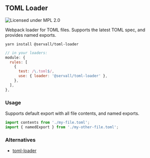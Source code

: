 ## TOML Loader
![Licensed under MPL 2.0](https://img.shields.io/badge/license-MPL_2.0-green.svg)

Webpack loader for TOML files. Supports the latest TOML spec, and provides named exports.

```
yarn install @servall/toml-loader
```

```javascript
// in your loaders:
module: {
  rules: [
    {
      test: /\.toml$/,
      use: { loader: '@servall/toml-loader' },
    },
  ],
},
```

### Usage
Supports default export with all file contents, and named exports.

```typescript
import contents from './my-file.toml';
import { namedExport } from './my-other-file.toml';
```

### Alternatives
- [toml-loader](https://www.npmjs.com/package/toml-loader)
